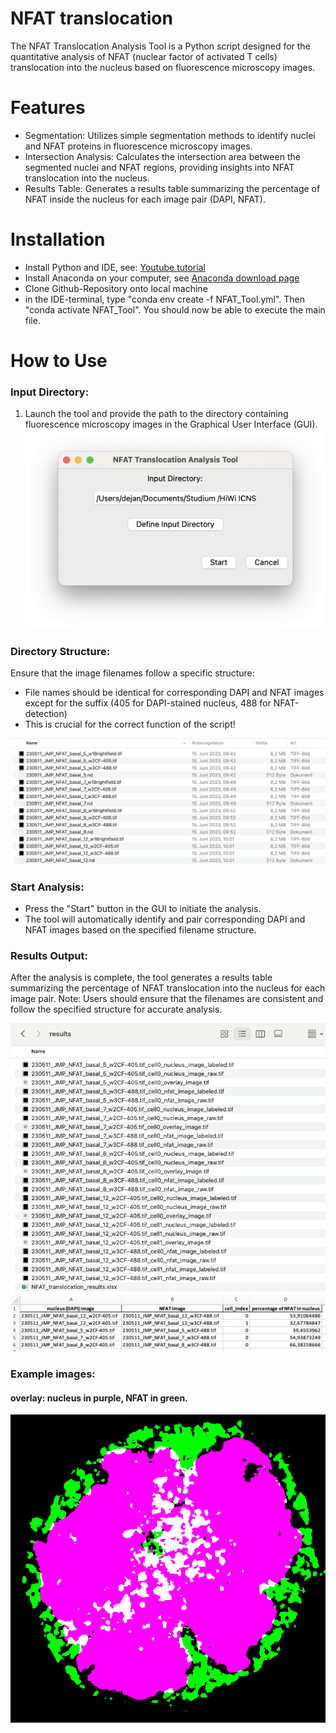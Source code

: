 # NFAT translocation 
The NFAT Translocation Analysis Tool is a Python script designed for the quantitative analysis of NFAT (nuclear factor of activated T cells) translocation into the nucleus based on fluorescence microscopy images.

# Features

- Segmentation: Utilizes simple segmentation methods to identify nuclei and NFAT proteins in fluorescence microscopy images.
- Intersection Analysis: Calculates the intersection area between the segmented nuclei and NFAT regions, providing insights into NFAT translocation into the nucleus.
- Results Table: Generates a results table summarizing the percentage of NFAT inside the nucleus for each image pair (DAPI, NFAT).


# Installation
- Install Python and IDE, see: [Youtube tutorial](https://www.youtube.com/watch?v=XQMUWhQusjo&t=1s) 
- Install Anaconda on your computer, see [Anaconda download page](https://www.anaconda.com/download)
- Clone Github-Repository onto local machine
- in the IDE-terminal, type "conda env create -f NFAT_Tool.yml". Then "conda activate NFAT_Tool". You should now be able to execute the main file. 

# How to Use
### Input Directory:
1. Launch the tool and provide the path to the directory containing fluorescence microscopy images in the Graphical User Interface (GUI).
![example](images/gui_image.png)

### Directory Structure:
Ensure that the image filenames follow a specific structure:
- File names should be identical for corresponding DAPI and NFAT images except for the suffix (405 for DAPI-stained nucleus, 488 for NFAT-detection)
- This is crucial for the correct function of the script! 

![example](images/directory_example.png)

### Start Analysis:
- Press the "Start" button in the GUI to initiate the analysis.
- The tool will automatically identify and pair corresponding DAPI and NFAT images based on the specified filename structure.

### Results Output:
After the analysis is complete, the tool generates a results table summarizing the percentage of NFAT translocation into the nucleus for each image pair.
Note: Users should ensure that the filenames are consistent and follow the specified structure for accurate analysis.

![example](images/results_example.png)
![example_2](images/results_example_2.png)

### Example images:
#### overlay: nucleus in purple, NFAT in green.
![example](images/230511_JMP_NFAT_basal_5_w2CF-405.tif_cell0_overlay_image.png)